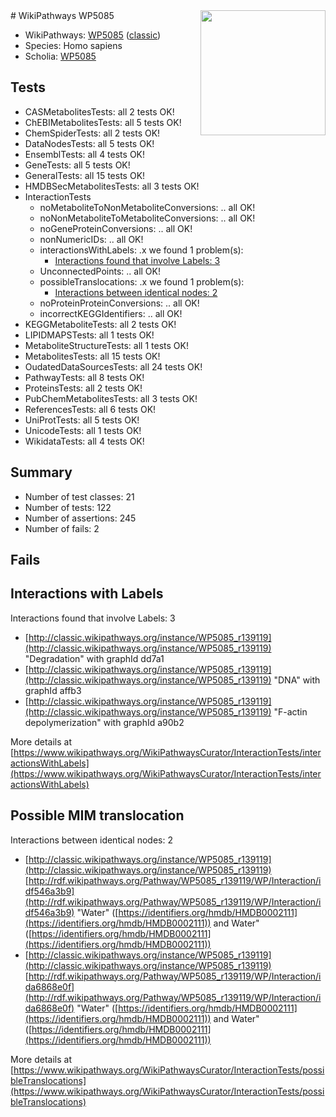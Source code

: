 <img style="float: right; width: 200px" src="https://upload.wikimedia.org/wikipedia/commons/thumb/8/83/Wplogo_with_text_500.png/640px-Wplogo_with_text_500.png" />
# WikiPathways WP5085

* WikiPathways: [WP5085](https://wikipathways.org/pathways/WP5085) ([classic](https://classic.wikipathways.org/instance/WP5085))
* Species: Homo sapiens
* Scholia: [WP5085](https://scholia.toolforge.org/wikipathways/WP5085)
## Tests
* CASMetabolitesTests: all 2 tests OK!
* ChEBIMetabolitesTests: all 5 tests OK!
* ChemSpiderTests: all 2 tests OK!
* DataNodesTests: all 5 tests OK!
* EnsemblTests: all 4 tests OK!
* GeneTests: all 5 tests OK!
* GeneralTests: all 15 tests OK!
* HMDBSecMetabolitesTests: all 3 tests OK!
* InteractionTests
    * noMetaboliteToNonMetaboliteConversions: .. all OK!
    * noNonMetaboliteToMetaboliteConversions: .. all OK!
    * noGeneProteinConversions: .. all OK!
    * nonNumericIDs: .. all OK!
    * interactionsWithLabels: .x we found 1 problem(s):
        * [Interactions found that involve Labels: 3](#630d267a)
    * UnconnectedPoints: .. all OK!
    * possibleTranslocations: .x we found 1 problem(s):
        * [Interactions between identical nodes: 2](#1c118207)
    * noProteinProteinConversions: .. all OK!
    * incorrectKEGGIdentifiers: .. all OK!
* KEGGMetaboliteTests: all 2 tests OK!
* LIPIDMAPSTests: all 1 tests OK!
* MetaboliteStructureTests: all 1 tests OK!
* MetabolitesTests: all 15 tests OK!
* OudatedDataSourcesTests: all 24 tests OK!
* PathwayTests: all 8 tests OK!
* ProteinsTests: all 2 tests OK!
* PubChemMetabolitesTests: all 3 tests OK!
* ReferencesTests: all 6 tests OK!
* UniProtTests: all 5 tests OK!
* UnicodeTests: all 1 tests OK!
* WikidataTests: all 4 tests OK!


## Summary

* Number of test classes: 21
* Number of tests: 122
* Number of assertions: 245
* Number of fails: 2

## Fails

<a name="630d267a" />

## Interactions with Labels

Interactions found that involve Labels: 3

* [http://classic.wikipathways.org/instance/WP5085_r139119](http://classic.wikipathways.org/instance/WP5085_r139119) "Degradation" with graphId dd7a1
* [http://classic.wikipathways.org/instance/WP5085_r139119](http://classic.wikipathways.org/instance/WP5085_r139119) "DNA" with graphId affb3
* [http://classic.wikipathways.org/instance/WP5085_r139119](http://classic.wikipathways.org/instance/WP5085_r139119) "F-actin depolymerization" with graphId a90b2


More details at [https://www.wikipathways.org/WikiPathwaysCurator/InteractionTests/interactionsWithLabels](https://www.wikipathways.org/WikiPathwaysCurator/InteractionTests/interactionsWithLabels)

<a name="1c118207" />

## Possible MIM translocation

Interactions between identical nodes: 2

* [http://classic.wikipathways.org/instance/WP5085_r139119](http://classic.wikipathways.org/instance/WP5085_r139119) [http://rdf.wikipathways.org/Pathway/WP5085_r139119/WP/Interaction/idf546a3b9](http://rdf.wikipathways.org/Pathway/WP5085_r139119/WP/Interaction/idf546a3b9) "Water" ([https://identifiers.org/hmdb/HMDB0002111](https://identifiers.org/hmdb/HMDB0002111)) and 
Water" ([https://identifiers.org/hmdb/HMDB0002111](https://identifiers.org/hmdb/HMDB0002111))
* [http://classic.wikipathways.org/instance/WP5085_r139119](http://classic.wikipathways.org/instance/WP5085_r139119) [http://rdf.wikipathways.org/Pathway/WP5085_r139119/WP/Interaction/ida6868e0f](http://rdf.wikipathways.org/Pathway/WP5085_r139119/WP/Interaction/ida6868e0f) "Water" ([https://identifiers.org/hmdb/HMDB0002111](https://identifiers.org/hmdb/HMDB0002111)) and 
Water" ([https://identifiers.org/hmdb/HMDB0002111](https://identifiers.org/hmdb/HMDB0002111))


More details at [https://www.wikipathways.org/WikiPathwaysCurator/InteractionTests/possibleTranslocations](https://www.wikipathways.org/WikiPathwaysCurator/InteractionTests/possibleTranslocations)

